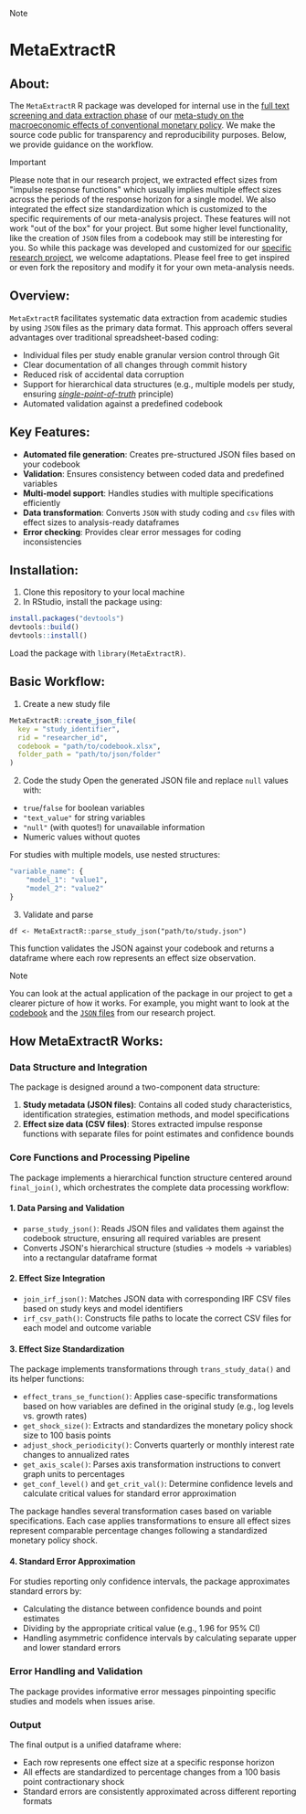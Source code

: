 > [!NOTE]
> # MetaExtractR
> 
> ## About:
>
> The `MetaExtractR` R package was developed for internal use in the [full text screening and data extraction phase](https://github.com/META-CMP/data?tab=readme-ov-file#full-text-screening) of our [meta-study on the macroeconomic effects of conventional monetary policy](https://github.com/META-CMP/data). We make the source code public for transparency and reproducibility purposes. Below, we provide guidance on the workflow.

> [!IMPORTANT]
> Please note that in our research project, we extracted effect sizes from "impulse response functions" which usually implies multiple effect sizes across the periods of the response horizon for a single model. We also integrated the effect size standardization which is customized to the specific requirements of our meta-analysis project. These features will not work "out of the box" for your project. But some higher level functionality, like the creation of `JSON` files from a codebook may still be interesting for you. So while this package was developed and customized for our [specific research project]([data](https://github.com/META-CMP/data)), we welcome adaptations. Please feel free to get inspired or even fork the repository and modify it for your own meta-analysis needs.

## Overview:

`MetaExtractR` facilitates systematic data extraction from academic studies by using `JSON` files as the primary data format. This approach offers several advantages over traditional spreadsheet-based coding:
- Individual files per study enable granular version control through Git
- Clear documentation of all changes through commit history
- Reduced risk of accidental data corruption
- Support for hierarchical data structures (e.g., multiple models per study, ensuring [_single-point-of-truth_](https://en.wikipedia.org/wiki/Single_source_of_truth) principle)
- Automated validation against a predefined codebook

## Key Features:

- **Automated file generation**: Creates pre-structured JSON files based on your codebook
- **Validation**: Ensures consistency between coded data and predefined variables
- **Multi-model support**: Handles studies with multiple specifications efficiently
- **Data transformation**: Converts `JSON` with study coding and `csv` files with effect sizes to analysis-ready dataframes
- **Error checking**: Provides clear error messages for coding inconsistencies

## Installation:

1. Clone this repository to your local machine
2. In RStudio, install the package using:

```r
install.packages("devtools")
devtools::build()
devtools::install()
```

Load the package with `library(MetaExtractR)`.

## Basic Workflow:

1. Create a new study file

```r
MetaExtractR::create_json_file(
  key = "study_identifier",
  rid = "researcher_id",
  codebook = "path/to/codebook.xlsx",
  folder_path = "path/to/json/folder"
)
```

2. Code the study
Open the generated JSON file and replace `null` values with:

- `true`/`false` for boolean variables
- `"text_value"` for string variables
- `"null"` (with quotes!) for unavailable information
- Numeric values without quotes

For studies with multiple models, use nested structures:
```r
"variable_name": {
    "model_1": "value1",
    "model_2": "value2"
}
```

3. Validate and parse
```
df <- MetaExtractR::parse_study_json("path/to/study.json")
```

This function validates the JSON against your codebook and returns a dataframe where each row represents an effect size observation.

> [!NOTE]
>
> You can look at the actual application of the package in our project to get a clearer picture of how it works. For example, you might want to look at the [codebook](https://github.com/META-CMP/data/blob/main/codebook.csv) and the [`JSON` files](https://github.com/META-CMP/data/tree/main/data/full_text_screening/JSON_files) from our research project.

## How MetaExtractR Works:

### Data Structure and Integration

The package is designed around a two-component data structure:

1. **Study metadata (JSON files)**: Contains all coded study characteristics, identification strategies, estimation methods, and model specifications
2. **Effect size data (CSV files)**: Stores extracted impulse response functions with separate files for point estimates and confidence bounds

### Core Functions and Processing Pipeline

The package implements a hierarchical function structure centered around `final_join()`, which orchestrates the complete data processing workflow:

#### 1. Data Parsing and Validation
- `parse_study_json()`: Reads JSON files and validates them against the codebook structure, ensuring all required variables are present
- Converts JSON's hierarchical structure (studies → models → variables) into a rectangular dataframe format

#### 2. Effect Size Integration
- `join_irf_json()`: Matches JSON data with corresponding IRF CSV files based on study keys and model identifiers
- `irf_csv_path()`: Constructs file paths to locate the correct CSV files for each model and outcome variable

#### 3. Effect Size Standardization
The package implements transformations through `trans_study_data()` and its helper functions:

- `effect_trans_se_function()`: Applies case-specific transformations based on how variables are defined in the original study (e.g., log levels vs. growth rates)
- `get_shock_size()`: Extracts and standardizes the monetary policy shock size to 100 basis points
- `adjust_shock_periodicity()`: Converts quarterly or monthly interest rate changes to annualized rates
- `get_axis_scale()`: Parses axis transformation instructions to convert graph units to percentages
- `get_conf_level()` and `get_crit_val()`: Determine confidence levels and calculate critical values for standard error approximation

The package handles several transformation cases based on variable specifications. Each case applies transformations to ensure all effect sizes represent comparable percentage changes following a standardized monetary policy shock.

#### 4. Standard Error Approximation
For studies reporting only confidence intervals, the package approximates standard errors by:
- Calculating the distance between confidence bounds and point estimates
- Dividing by the appropriate critical value (e.g., 1.96 for 95% CI)
- Handling asymmetric confidence intervals by calculating separate upper and lower standard errors

### Error Handling and Validation

The package provides informative error messages pinpointing specific studies and models when issues arise.

### Output

The final output is a unified dataframe where:
- Each row represents one effect size at a specific response horizon
- All effects are standardized to percentage changes from a 100 basis point contractionary shock
- Standard errors are consistently approximated across different reporting formats

